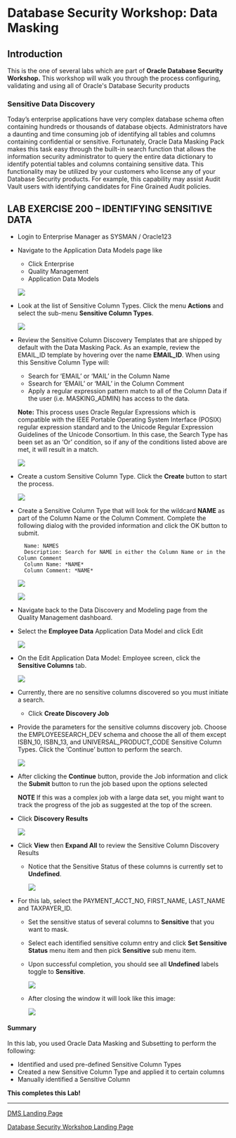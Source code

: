 ﻿# Database Security Workshop: Data Masking


## Introduction

This is the one of several labs which are part of **Oracle Database Security Workshop.** This workshop will walk you through the process configuring, validating and using all of Oracle's Database Security products

### Sensitive Data Discovery

Today’s enterprise applications have very complex database schema often containing hundreds or thousands of database objects. Administrators have a daunting and time consuming job of identifying all tables and columns containing confidential or sensitive. Fortunately, Oracle Data Masking Pack makes this task easy through the built-in search function that allows the information security administrator to query the entire data dictionary to identify potential tables and columns containing sensitive data.
This functionality may be utilized by your customers who license any of your Database Security products.  For example, this capability may assist Audit Vault users with identifying candidates for Fine Grained Audit policies.



## LAB EXERCISE 200 – IDENTIFYING SENSITIVE DATA


- Login to Enterprise Manager as SYSMAN / Oracle123 

- Navigate to the Application Data Models page like 
    - Click Enterprise
    - Quality Management
    - Application Data Models
    
    ![](images/202.png)
    
- Look at the list of Sensitive Column Types.  Click the menu **Actions** and select the sub-menu **Sensitive Column Types**.  

    ![](images/204.png)
    
- Review the Sensitive Column Discovery Templates that are shipped by default with the Data Masking Pack.  As an example, review the EMAIL_ID template by hovering over the name **EMAIL_ID**.  When using this Sensitive Column Type will:
    - Search for ‘EMAIL’ or ‘MAIL’ in the Column Name
    - Ssearch for ‘EMAIL’ or ‘MAIL’ in the Column Comment 
    - Apply a regular expression pattern match to all of the Column Data if the user (i.e. MASKING_ADMIN) has access to the data.  
    
    **Note:** This process uses Oracle Regular Expressions which is compatible with the IEEE Portable Operating System Interface (POSIX) regular expression standard and to the Unicode Regular Expression Guidelines of the Unicode Consortium.  In this case, the Search Type has been set as an ‘Or’ condition, so if any of the conditions listed above are met, it will result in a match.

    ![](images/206.png)
   
- Create a custom Sensitive Column Type.  Click the **Create** button to start the process.

    ![](images/208.png)

- Create a Sensitive Column Type that will look for the wildcard **NAME** as part of the Column Name or the Column Comment. Complete the following dialog with the provided information and click the OK button to submit.

        Name: NAMES
        Description: Search for NAME in either the Column Name or in the Column Comment
        Column Name: *NAME*
        Column Comment: *NAME*

    ![](images/210.png)
    
    ![](images/212.png)
    
- Navigate back to the Data Discovery and Modeling page from the Quality Management dashboard.

- Select the **Employee Data** Application Data Model and click Edit

    ![](images/214.png)

- On the Edit Application Data Model: Employee screen, click the **Sensitive Columns** tab.

    ![](images/216.png)
    
- Currently, there are no sensitive columns discovered so you must initiate a search.  
    - Click **Create Discovery Job**
    
- Provide the parameters for the sensitive columns discovery job.  Choose the EMPLOYEESEARCH_DEV schema and choose the all of them except ISBN_10, ISBN_13, and UNIVERSAL_PRODUCT_CODE Sensitive Column Types.  Click the ‘Continue’ button to perform the search.

    ![](images/218.png)
    
- After clicking the **Continue** button, provide the Job information and click the **Submit** button to run the job based upon the options selected

    **NOTE** If this was a complex job with a large data set, you might want to track the progress of the job as suggested at the top of the screen. 

- Click **Discovery Results** 

    ![](images/220.png)
    
- Click **View** then **Expand All** to review the Sensitive Column Discovery Results
    - Notice that the Sensitive Status of these columns is currently set to **Undefined**. 

        ![](images/222.png)
    
- For this lab, select the PAYMENT_ACCT_NO,  FIRST_NAME, LAST_NAME and TAXPAYER_ID.
    - Set the sensitive status of several columns to **Sensitive** that you want to mask. 
    - Select each identified sensitive column entry and click **Set Sensitive Status** menu item and then pick **Sensitive** sub menu item. 
    - Upon successful completion, you should see all **Undefined** labels toggle to **Sensitive**.   

      ![](images/224.png)
      
    - After closing the window it will look like this image:
    
      ![](images/226.png)
    

#### Summary

In this lab, you used Oracle Data Masking and Subsetting to perform the following:

- Identified and used pre-defined Sensitive Column Types
- Created a new Sensitive Column Type and applied it to certain columns
- Manually identified a Sensitive Column 

**This completes this Lab!**

--- 

[DMS Landing Page](../README.md)

[Database Security Workshop Landing Page](https://github.com/kwazulu/dbsec-workshop/blob/master/README.md)
